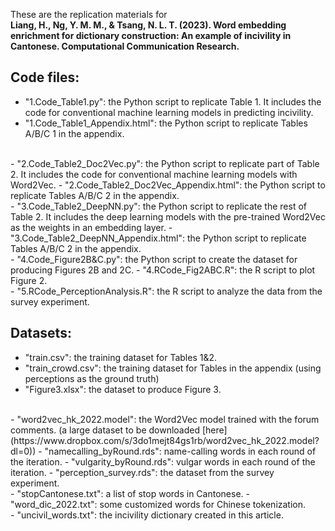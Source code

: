 These are the replication materials for <br> 
**Liang, H., Ng, Y. M. M., & Tsang, N. L. T. (2023). Word embedding enrichment for dictionary construction: An example of incivility in Cantonese. Computational Communication Research.**

## Code files:

- "1.Code_Table1.py": the Python script to replicate Table 1. It includes the code for conventional machine learning models in predicting incivility.
- "1.Code_Table1_Appendix.html": the Python script to replicate Tables A/B/C 1 in the appendix.
<br>
- "2.Code_Table2_Doc2Vec.py": the Python script to replicate part of Table 2. It includes the code for conventional machine learning models with Word2Vec. 
- "2.Code_Table2_Doc2Vec_Appendix.html": the Python script to replicate Tables A/B/C 2 in the appendix.
<br>
- "3.Code_Table2_DeepNN.py": the Python script to replicate the rest of Table 2. It includes the deep learning models with the pre-trained Word2Vec as the weights in an embedding layer.
- "3.Code_Table2_DeepNN_Appendix.html": the Python script to replicate Tables A/B/C 2 in the appendix.
<br>
- "4.Code_Figure2B&C.py": the Python script to create the dataset for producing Figures 2B and 2C.
- "4.RCode_Fig2ABC.R": the R script to plot Figure 2.
<br>
- "5.RCode_PerceptionAnalysis.R": the R script to analyze the data from the survey experiment.

## Datasets:

- "train.csv": the training dataset for Tables 1&2.
- "train_crowd.csv": the training dataset for Tables in the appendix (using perceptions as the ground truth)
- "Figure3.xlsx": the dataset to produce Figure 3.
<br>
- "word2vec_hk_2022.model": the Word2Vec model trained with the forum comments. (a large dataset to be downloaded [here](https://www.dropbox.com/s/3do1mejt84gs1rb/word2vec_hk_2022.model?dl=0))
- "namecalling_byRound.rds": name-calling words in each round of the iteration.
- "vulgarity_byRound.rds": vulgar words in each round of the iteration.
- "perception_survey.rds": the dataset from the survey experiment.
<br>
- "stopCantonese.txt": a list of stop words in Cantonese.
- "word_dic_2022.txt": some customized words for Chinese tokenization.
<br>
- "uncivil_words.txt": the incivility dictionary created in this article.
